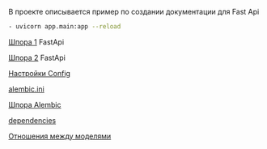 В проекте описывается пример по создании документации для Fast Api
```bash
- uvicorn app.main:app --reload
```
 

[Шпора 1](https://code.s3.yandex.net/Python-dev/cheatsheets/063-fastapi-osnovy-shpora/063-fastapi-osnovy-shpora.html) FastApi

[Шпора 2](https://code.s3.yandex.net/Python-dev/cheatsheets/064-fastapi-obrabotka-form-json-shemy-pydantic-shpo/064-fastapi-obrabotka-form-json-shemy-pydantic-shpo.html) FastApi


[Настройки Config](https://docs.pydantic.dev/1.10/usage/settings/#__tabbed_1_2)

[alembic.ini](https://alembic.sqlalchemy.org/en/latest/tutorial.html#editing-the-ini-file)

[Шпора Alembic](https://code.s3.yandex.net/Python-dev/cheatsheets/065-fastapi-bazy-dannyh-i-migratsii-shpora/065-fastapi-bazy-dannyh-i-migratsii-shpora.html)


[dependencies](https://fastapi.tiangolo.com/tutorial/dependencies/)

[Отношения между моделями](https://docs.sqlalchemy.org/en/14/orm/basic_relationships.html#basic-relationship-patterns)